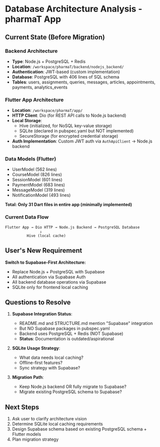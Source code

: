 # Database Architecture Analysis - pharmaT App

## Current State (Before Migration)

### Backend Architecture
- **Type**: Node.js + PostgreSQL + Redis
- **Location**: `/workspace/pharmaT/backend/nodejs_backend/`
- **Authentication**: JWT-based (custom implementation)
- **Database**: PostgreSQL with 406 lines of SQL schema
- **Tables**: users, assignments, queries, messages, articles, appointments, payments, analytics_events

### Flutter App Architecture
- **Location**: `/workspace/pharmaT/app/`
- **HTTP Client**: Dio (for REST API calls to Node.js backend)
- **Local Storage**: 
  - Hive (initialized, for NoSQL key-value storage)
  - SQLite (declared in pubspec.yaml but NOT implemented)
  - SecureStorage (for encrypted credential storage)
- **Auth Implementation**: Custom JWT auth via `AuthApiClient` → Node.js backend

### Data Models (Flutter)
- UserModel (562 lines)
- CourseModel (826 lines) 
- SessionModel (601 lines)
- PaymentModel (683 lines)
- MessageModel (319 lines)
- NotificationModel (493 lines)

**Total: Only 31 Dart files in entire app (minimally implemented)**

### Current Data Flow
```
Flutter App → Dio HTTP → Node.js Backend → PostgreSQL Database
                ↓
          Hive (local cache)
```

## User's New Requirement

**Switch to Supabase-First Architecture:**
- Replace Node.js + PostgreSQL with Supabase
- All authentication via Supabase Auth
- All backend database operations via Supabase
- SQLite only for frontend local caching

## Questions to Resolve

1. **Supabase Integration Status**: 
   - README.md and STRUCTURE.md mention "Supabase" integration
   - But NO Supabase packages in pubspec.yaml
   - Backend uses PostgreSQL + Redis (NOT Supabase)
   - **Status**: Documentation is outdated/aspirational

2. **SQLite Usage Strategy**:
   - What data needs local caching?
   - Offline-first features?
   - Sync strategy with Supabase?

3. **Migration Path**:
   - Keep Node.js backend OR fully migrate to Supabase?
   - Migrate existing PostgreSQL schema to Supabase?

## Next Steps
1. Ask user to clarify architecture vision
2. Determine SQLite local caching requirements
3. Design Supabase schema based on existing PostgreSQL schema + Flutter models
4. Plan migration strategy
